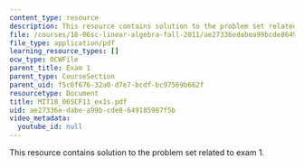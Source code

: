 ```yaml
---
content_type: resource
description: This resource contains solution to the problem set related to exam 1.
file: /courses/18-06sc-linear-algebra-fall-2011/ae27336edabea99bcde8649185987f5b_MIT18_06SCF11_ex1s.pdf
file_type: application/pdf
learning_resource_types: []
ocw_type: OCWFile
parent_title: Exam 1
parent_type: CourseSection
parent_uid: f5c6f676-32a0-d7e7-bcdf-bc97569b662f
resourcetype: Document
title: MIT18_06SCF11_ex1s.pdf
uid: ae27336e-dabe-a99b-cde8-649185987f5b
video_metadata:
  youtube_id: null
---
```

This resource contains solution to the problem set related to exam 1.